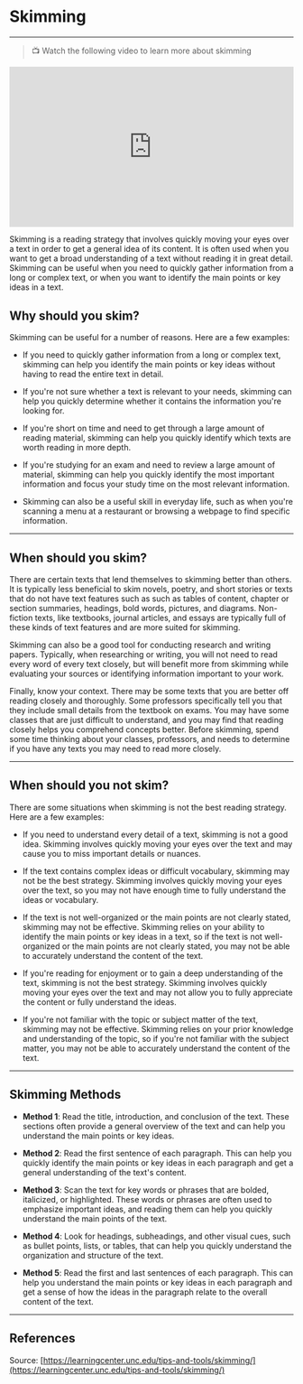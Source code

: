 # Skimming

---

> 📺 Watch the following video to learn more about skimming

<div style="position: relative; padding-bottom: 56.25%; height: 0;"><iframe src="https://www.youtube.com/embed/u5-EIeXskOs" title="YouTube video player" frameborder="0" allow="accelerometer; autoplay; clipboard-write; encrypted-media; gyroscope; picture-in-picture" allowfullscreen style="position: absolute; top: 0; left: 0; width: 100%; height: 100%;"></iframe></div>

Skimming is a reading strategy that involves quickly moving your eyes over a text in order to get a general idea of its content. It is often used when you want to get a broad understanding of a text without reading it in great detail. Skimming can be useful when you need to quickly gather information from a long or complex text, or when you want to identify the main points or key ideas in a text.


## **Why should you skim?**

Skimming can be useful for a number of reasons. Here are a few examples:

- If you need to quickly gather information from a long or complex text, skimming can help you identify the main points or key ideas without having to read the entire text in detail.

- If you're not sure whether a text is relevant to your needs, skimming can help you quickly determine whether it contains the information you're looking for.

- If you're short on time and need to get through a large amount of reading material, skimming can help you quickly identify which texts are worth reading in more depth.

- If you're studying for an exam and need to review a large amount of material, skimming can help you quickly identify the most important information and focus your study time on the most relevant information.

- Skimming can also be a useful skill in everyday life, such as when you're scanning a menu at a restaurant or browsing a webpage to find specific information.

---

## When should you skim?

There are certain texts that lend themselves to skimming better than others. It is typically less beneficial to skim novels, poetry, and short stories or texts that do not have text features such as such as tables of content, chapter or section summaries, headings, bold words, pictures, and diagrams. Non-fiction texts, like textbooks, journal articles, and essays are typically full of these kinds of text features and are more suited for skimming.

Skimming can also be a good tool for conducting research and writing papers. Typically, when researching or writing, you will not need to read every word of every text closely, but will benefit more from skimming while evaluating your sources or identifying information important to your work.

Finally, know your context. There may be some texts that you are better off reading closely and thoroughly. Some professors specifically tell you that they include small details from the textbook on exams. You may have some classes that are just difficult to understand, and you may find that reading closely helps you comprehend concepts better. Before skimming, spend some time thinking about your classes, professors, and needs to determine if you have any texts you may need to read more closely.

---

## When should you not skim?

There are some situations when skimming is not the best reading strategy. Here are a few examples:

- If you need to understand every detail of a text, skimming is not a good idea. Skimming involves quickly moving your eyes over the text and may cause you to miss important details or nuances.

- If the text contains complex ideas or difficult vocabulary, skimming may not be the best strategy. Skimming involves quickly moving your eyes over the text, so you may not have enough time to fully understand the ideas or vocabulary.

- If the text is not well-organized or the main points are not clearly stated, skimming may not be effective. Skimming relies on your ability to identify the main points or key ideas in a text, so if the text is not well-organized or the main points are not clearly stated, you may not be able to accurately understand the content of the text.

- If you're reading for enjoyment or to gain a deep understanding of the text, skimming is not the best strategy. Skimming involves quickly moving your eyes over the text and may not allow you to fully appreciate the content or fully understand the ideas.

- If you're not familiar with the topic or subject matter of the text, skimming may not be effective. Skimming relies on your prior knowledge and understanding of the topic, so if you're not familiar with the subject matter, you may not be able to accurately understand the content of the text.

---

## Skimming Methods

- **Method 1**: Read the title, introduction, and conclusion of the text. These sections often provide a general overview of the text and can help you understand the main points or key ideas.

- **Method 2**: Read the first sentence of each paragraph. This can help you quickly identify the main points or key ideas in each paragraph and get a general understanding of the text's content.

- **Method 3**: Scan the text for key words or phrases that are bolded, italicized, or highlighted. These words or phrases are often used to emphasize important ideas, and reading them can help you quickly understand the main points of the text.

- **Method 4**: Look for headings, subheadings, and other visual cues, such as bullet points, lists, or tables, that can help you quickly understand the organization and structure of the text.

- **Method 5**: Read the first and last sentences of each paragraph. This can help you understand the main points or key ideas in each paragraph and get a sense of how the ideas in the paragraph relate to the overall content of the text.


---

## References

Source: [https://learningcenter.unc.edu/tips-and-tools/skimming/](https://learningcenter.unc.edu/tips-and-tools/skimming/)
